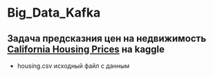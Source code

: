 # Big_Data_Kafka

## Задача предсказния цен на недвижимость [California Housing Prices](https://www.kaggle.com/datasets/muhammaddawood42/nvidia-stock-data) на kaggle

 - housing.csv исходный файл с данным
